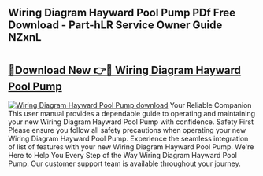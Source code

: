 ## Wiring Diagram Hayward Pool Pump PDf Free Download - Part-hLR Service Owner Guide NZxnL

# <h2><a href="http://dfk88a3.blite.top/?on=Wiring+Diagram+Hayward+Pool+Pump">🔗Download New 👉🔴 Wiring Diagram Hayward Pool Pump</a></h2>

[![Wiring Diagram Hayward Pool Pump download](https://i.imgur.com/lujVjoI.png)](http://dfk88a3.blite.top/?on=Wiring+Diagram+Hayward+Pool+Pump)
Your Reliable Companion This user manual provides a dependable guide to operating and maintaining your new Wiring Diagram Hayward Pool Pump with confidence. Safety First Please ensure you follow all safety precautions when operating your new Wiring Diagram Hayward Pool Pump. Experience the seamless integration of list of features with your new Wiring Diagram Hayward Pool Pump. We're Here to Help You Every Step of the Way Wiring Diagram Hayward Pool Pump. Our customer support team is available throughout your journey.
